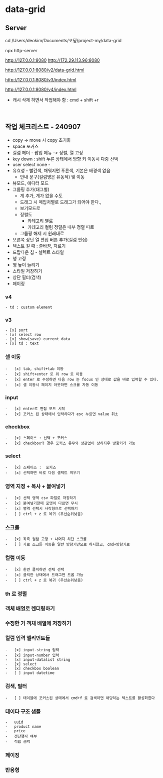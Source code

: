 # data-grid

## Server

cd /Users/deokim/Documents/코딩/project-my/data-grid

npx http-server

http://127.0.0.1:8080
http://172.29.113.96:8080

http://127.0.0.1:8080/v2/data-grid.html

http://127.0.0.1:8080/v3/index.html

http://127.0.0.1:8080/v4/index.html

-   캐시 삭제 하면서 작업해야 함 : cmd + shift +r

<br>

## 작업 체크리스트 - 240907

-   copy -> move 시 copy 초기화
-   space 포커스
-   컬럼 헤더 - 팝업 메뉴 -> 정렬, 열 고정
-   key down : shift 누른 상태에서 방향 키 이동시 다중 선택
-   user select none -
-   유효성 - 빨간색, 채워지면 푸른색, 기본은 배경색 없음
    -   안내 문구(컬럼명은 유동적) 및 이동
-   뷰모드, 에디터 모드
-   그룹핑 추가(태그별)
    -   계 추가, 계가 없을 수도
    -   드래그 시 매입처별로 드래그가 되어야 한다.,
    -   보기모드로
    -   정렬도
        -   카테고리 별로
        -   카테고리 컬럼 정렬은 내부 정렬 따로
    -   그룹핑 해제 시 원래대로
-   오른쪽 상단 열 편집 버튼 추가(컬럼 편집)
-   텍스트 길 때 : 줄바꿈, 자르기
-   드랍다운 칩 - 셀렉트 스타일
-   행 고정
-   행 높이 늘리기
-   스타일 저장하기
-   상단 필터(검색)
-   페이징

### v4

    - td : custom element

### v3

    - [x] sort
    - [x] select row
    - [x] show(save) current data
    - [x] td : text

### 셀 이동

    -   [x] tab, shift+tab 이동
    -   [x] shift+enter 로 위 row 로 이동
    -   [x] enter 로 수정하면 다음 row 는 focus 인 상태로 값을 바로 입력할 수 있다.
    -   [x] 셀 이동시 페이지 아웃하면 스크롤 자동 이동

### input

    -   [x] enter로 편집 모드 시작
    -   [x] 포커스 된 상태에서 입력하다가 esc 누르면 value 취소

### checkbox

    -   [x] 스페이스 : 선택 + 포커스
    -   [x] checkbox의 경우 포커스 유무와 상관없이 상하좌우 방향키가 가능

### select

    -   [x] 스페이스 :  포커스
    -   [x] 선택하면 바로 다음 셀렉트 띄우기

### 영역 지정 + 복사 + 붙여넣기

    -   [x] 선택 영역 csv 파일로 저장하기
    -   [x] 붙여넣기할때 포맷이 다르면 무시
    -   [x] 영역 선택시 사각형으로 선택하기
    -   [ ] ctrl + z 로 복귀 (우선순위낮음)

### 스크롤

    -   [x] 좌측 컬럼 고정 + 나머지 하단 스크롤
    -   [ ] 가로 스크롤 이동을 일반 방향키만으로 하지않고, cmd+방향키로

### 컬럼 이동

    -   [x] 한번 클릭하면 전체 선택
    -   [x] 클릭한 상태에서 드래그앤 드롭 가능
    -   [ ] ctrl + z 로 복귀 (우선순위낮음)

### th 로 정렬

### 객체 배열로 렌더링하기

### 수정한 거 객체 배열에 저장하기

### 컬럼 입력 엘리먼트들

    -   [x] input-string 입력
    -   [x] input-number 입력
    -   [x] input-datalist string
    -   [x] select
    -   [x] checkbox boolean
    -   [ ] input datetime

### 검색, 필터

    -   [ ] 테이블에 포커스된 상태에서 cmd+f 로 검색하면 해당하는 텍스트를 활성화한다

### 데이타 구조 샘플

    -   uuid
    -   product name
    -   price
    -   전단행사 여부
    -   적립 금액

### 페이징

### 반응형
